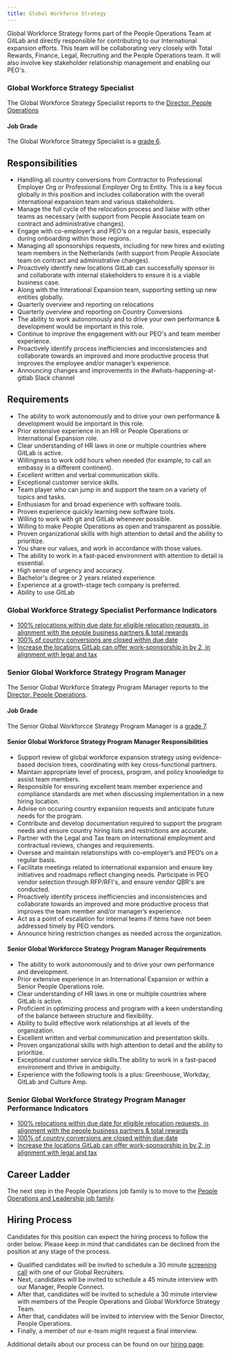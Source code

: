 ```yaml
---
title: Global Workforce Strategy
---
```


Global Workforce Strategy forms part of the People Operations Team at GitLab and directly responsible for contributing to our International expansion efforts. This team will be collaborating very closely with Total Rewards, Finance, Legal, Recruiting and the People Operations team. It will also involve key stakeholder relationship management and enabling our PEO's.

### Global Workforce Strategy Specialist

The Global Workforce Strategy Specialist reports to the [Director, People Operations](/job-families/people-group/people-connect/)

#### Job Grade

The Global Workforce Strategy Specialist is a [grade 6](/handbook/total-rewards/compensation/compensation-calculator/#gitlab-job-grades).

## Responsibilities

- Handling all country conversions from Contractor to Professional Employer Org or Professional Employer Org to Entity. This is a key focus globally in this position and includes collaboration with the overall international expansion team and various stakeholders.
- Manage the full cycle of the relocation process and liaise with other teams as necessary (with support from People Associate team on contract and administrative changes).
- Engage with co-employer’s and PEO's on a regular basis, especially during onboarding within those regions.
- Managing all sponsorships requests, including for new hires and existing team members in the Netherlands (with support from People Associate team on contract and administrative changes).
- Proactively identify new locations GitLab can successfully sponsor in and collaborate with internal stakeholders to ensure it is a viable business case.
- Along with the Interational Expansion team, supporting setting up new entities globally.
- Quarterly  overview and reporting on relocations
- Quarterly overview and reporting on Country Conversions
- The ability to work autonomously and to drive your own performance & development would be important in this role.
- Continue to improve the engagement with our PEO's and team member experience.
- Proactively identify process inefficiencies and inconsistencies and collaborate towards an improved and more productive process that improves the employee and/or manager’s experience.
- Announcing changes and improvements in the #whats-happening-at-gitlab Slack channel

## Requirements

- The ability to work autonomously and to drive your own performance & development would be important in this role.
- Prior extensive experience in an HR or People Operations or International Expansion role.
- Clear understanding of HR laws in one or multiple countries where GitLab is active.
- Willingness to work odd hours when needed (for example, to call an embassy in a different continent).
- Excellent written and verbal communication skills.
- Exceptional customer service skills.
- Team player who can jump in and support the team on a variety of topics and tasks.
- Enthusiasm for and broad experience with software tools.
- Proven experience quickly learning new software tools.
- Willing to work with git and GitLab whenever possible.
- Willing to make People Operations as open and transparent as possible.
- Proven organizational skills with high attention to detail and the ability to prioritize.
- You share our values, and work in accordance with those values.
- The ability to work in a fast-paced environment with attention to detail is essential.
- High sense of urgency and accuracy.
- Bachelor's degree or 2 years related experience.
- Experience at a growth-stage tech company is preferred.
- Ability to use GitLab

### Global Workforce Strategy Specialist Performance Indicators

- [100% relocations within due date for eligible relocation requests, in alignment with the people business partners & total rewards](/handbook/people-group/people-success-performance-indicators/#complete-relocations-within-due-date-for-eligible-relocation-requests-in-alignment-with-the-people-business-partners--total-rewards)
- [100% of country conversions are closed within due date](/handbook/people-group/people-success-performance-indicators/#country-conversions-completed-within-due-date)
- [Increase the locations GitLab can offer work-sponsorship in by 2, in alignment with legal and tax](/handbook/people-group/people-success-performance-indicators/#increase-the-locations-gitlab-can-offer-work-sponsorship-in-alignment-with-legal-and-tax)

### Senior Global Workforce Strategy Program Manager

The Senior Global Workforce Strategy Program Manager reports to the [Director, People Operations](/job-families/people-group/people-connect/).

#### Job Grade

The Senior Global Workforcce Strategy Program Manager is a [grade 7](/handbook/total-rewards/compensation/compensation-calculator/#gitlab-job-grades).

#### Senior Global Workforce Strategy Program Manager Responsibilities

- Support review of global workforce expansion strategy using evidence-based decision trees, coordinating with key cross-functional partners.
- Maintain appropriate level of process, program, and policy knowledge to assist team members.
- Responsible for ensuring excellent team member experience and compliance standards are met when discussing implementation in a new hiring location.
- Advise on occuring country expansion requests and anticipate future needs for the program.
- Contribute and develop documentation required to support the program needs and ensure country hiring lists and restrictions are accurate.
- Partner with the Legal and Tax team on international employment and contractual reviews, changes and requirements.
- Oversee and maintain relationships with co-employer’s and PEO’s on a regular basis.
- Facilitate meetings related to international expansion and ensure key initiatives and roadmaps reflect changing needs. Participate in PEO vendor selection through RFP/RFI's, and ensure vendor QBR's are conducted.
- Proactively identify process inefficiencies and inconsistencies and collaborate towards an improved and more productive process that improves the team member and/or manager’s experience.
- Act as a point of escalation for internal teams if items have not been addressed timely by PEO vendors.
- Announce hiring restriction changes as needed across the organization.

#### Senior Global Workforcce Strategy Program Manager Requirements

- The ability to work autonomously and to drive your own performance and development.
- Prior extensive experience in an International Expansion or within a Senior People Operations role.
- Clear understanding of HR laws in one or multiple countries where GitLab is active.
- Proficient in optimizing process and program with a keen understanding of the balance between structure and flexibility.
- Ability to build effective work relationships at all levels of the organization.
- Excellent written and verbal communication and presentation skills.
- Proven organizational skills with high attention to detail and the ability to prioritize.
- Exceptional customer service skills.The ability to work in a fast-paced environment and thrive in ambiguity.
- Experience with the following tools is a plus: Greenhouse, Workday, GitLab and Culture Amp.

### Senior Global Workforce Strategy Program Manager Performance Indicators

- [100% relocations within due date for eligible relocation requests, in alignment with the people business partners & total rewards](/handbook/people-group/people-success-performance-indicators/#complete-relocations-within-due-date-for-eligible-relocation-requests-in-alignment-with-the-people-business-partners--total-rewards)
- [100% of country conversions are closed within due date](/handbook/people-group/people-success-performance-indicators/#country-conversions-completed-within-due-date)
- [Increase the locations GitLab can offer work-sponsorship in by 2, in alignment with legal and tax](/handbook/people-group/people-success-performance-indicators/#increase-the-locations-gitlab-can-offer-work-sponsorship-in-alignment-with-legal-and-tax)

## Career Ladder

The next step in the People Operations job family is to move to the [People Operations and Leadership job family](https://gitlab.com/gitlab-com/www-gitlab-com/blob/master/sites/uncategorized/source/job-families/people-group/people-connect/index.html.md).

## Hiring Process

Candidates for this position can expect the hiring process to follow the order below. Please keep in mind that candidates can be declined from the position at any stage of the process.

- Qualified candidates will be invited to schedule a 30 minute [screening call](/handbook/hiring/interviewing/#screening-call) with one of our Global Recruiters.
- Next, candidates will be invited to schedule a 45 minute interview with our Manager, People Connect.
- After that, candidates will be invited to schedule a 30 minute interview with members of the People Operations and Global Workforce Strategy Team.
- After that, candidates will be invited to interview with the Senior Director, People Operations.
- Finally, a member of our e-team might request a final interview.

Additional details about our process can be found on our [hiring page](/handbook/hiring/).
